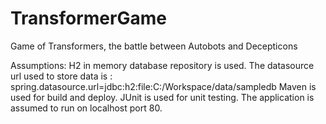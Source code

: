# TransformerGame
Game of Transformers, the battle between Autobots and Decepticons

Assumptions:
H2 in memory database repository is used.
The datasource url used to store data is : spring.datasource.url=jdbc:h2:file:C:/Workspace/data/sampledb
Maven is used for build and deploy.
JUnit is used for unit testing.
The application is assumed to run on localhost port 80. 
